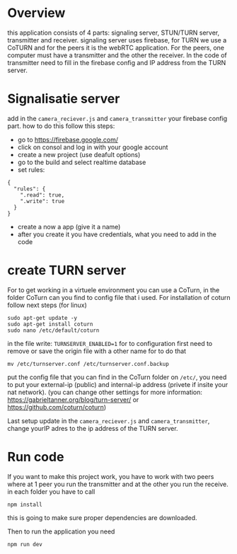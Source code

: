 # Overview
this application consists of 4 parts: signaling server, STUN/TURN server, transmitter and receiver. signaling server uses firebase, for TURN we use a CoTURN and for the peers it is the webRTC application. For the peers, one computer must have a transmitter and the other the receiver. In the code of transmitter need to fill in the firebase config and IP address from the TURN server.

# Signalisatie server

add in the `camera_reciever.js` and `camera_transmitter` your firebase config part. how to do this follow this steps:
- go to https://firebase.google.com/
- click on consol and log in with your google account
- create a new project (use deafult options)
- go to the build and select realtime database
- set rules:
```
{
  "rules": {
    ".read": true,
    ".write": true
  }
}
```
- create a now a app (give it a name)
- after you create it you have credentials, what you need to add in the code

# create TURN server

For to get working in a virtuele environment you can use a CoTurn, in the folder CoTurn can you find to config file that i used. For installation of coturn follow next steps (for linux)

```
sudo apt-get update -y
sudo apt-get install coturn
sudo nano /etc/default/coturn
```

in the file write: `TURNSERVER_ENABLED=1`
for to configuration first need to remove or save the origin file with a other name for to do that

```
mv /etc/turnserver.conf /etc/turnserver.conf.backup
```

put the config file that you can find in the CoTurn folder on `/etc/`, you need to put your external-ip (public) and internal-ip address (privete if insite your nat network). 
(you can change other settings for more information: https://gabrieltanner.org/blog/turn-server/ or https://github.com/coturn/coturn)

Last setup update in the `camera_reciever.js` and `camera_transmitter`, change yourIP adres to the ip address of the TURN server.


# Run code

If you want to make this project work, you have to work with two peers where at 1 peer you run the transmitter and at the other you run the receive. in each folder you have to call 
```
npm install
```
this is going to make sure proper dependencies are downloaded. 

Then to run the application you need 
```
npm run dev
```

